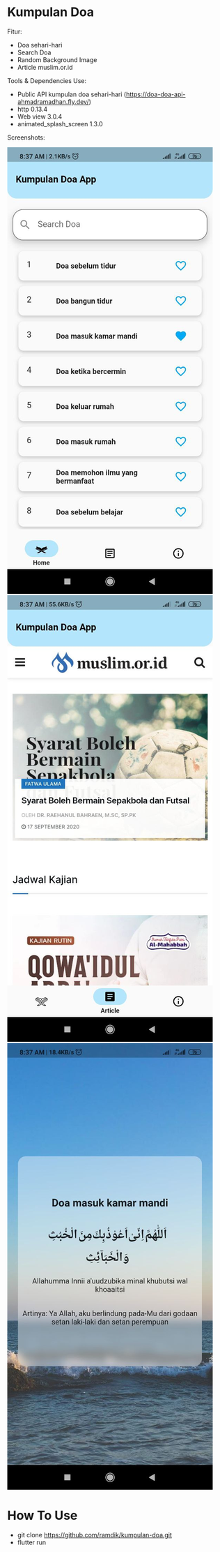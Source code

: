 # Kumpulan Doa

Fitur:
- Doa sehari-hari
- Search Doa
- Random Background Image
- Article muslim.or.id

Tools & Dependencies Use:
- Public API kumpulan doa sehari-hari (https://doa-doa-api-ahmadramadhan.fly.dev/)
- http 0.13.4
- Web view 3.0.4
- animated_splash_screen 1.3.0

Screenshots:

![Screenshot 1](images/ss1.jpg)
![Screenshot 2](images/ss2.jpg)
![Screenshot 3](images/ss3.jpg)

# How To Use
- git clone https://github.com/ramdik/kumpulan-doa.git
- flutter run
